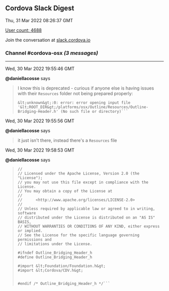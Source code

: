 ## Cordova Slack Digest
Thu, 31 Mar 2022 08:26:37 GMT

[User count: 4688](https://cordova.slack.com/)


Join the conversation at [slack.cordova.io](http://slack.cordova.io/)

### __Channel #cordova-osx__ _(3 messages)_
---

Wed, 30 Mar 2022 19:55:46 GMT

__@daniellacosse__ says 
> I know this is deprecated - curious if anyone else is having issues with their `Resources` folder not being prepared properly:
> 
> ```error: Build input files cannot be found: '&lt;ROOT_DIR&gt;/platforms/osx/Outline/Resources/vpn/Subnet.swift', &lt;ROOT_DIR&gt;/platforms/osx/Outline/Resources/vpn/OutlineTunnelStore.swift' (in target 'VpnExtension' from project 'Outline')
> &lt;unknown&gt;:0: error: error opening input file '&lt;ROOT_DIR&gt;/platforms/osx/Outline/Resources/Outline-Bridging-Header.h' (No such file or directory)```
> 

Wed, 30 Mar 2022 19:55:56 GMT

__@daniellacosse__ says 
> it just isn't there, instead there's a `Resources` file
> 

Wed, 30 Mar 2022 19:58:53 GMT

__@daniellacosse__ says 
> ```// Copyright 2018 The Outline Authors
> //
> // Licensed under the Apache License, Version 2.0 (the "License");
> // you may not use this file except in compliance with the License.
> // You may obtain a copy of the License at
> //
> //      <http://www.apache.org/licenses/LICENSE-2.0>
> //
> // Unless required by applicable law or agreed to in writing, software
> // distributed under the License is distributed on an "AS IS" BASIS,
> // WITHOUT WARRANTIES OR CONDITIONS OF ANY KIND, either express or implied.
> // See the License for the specific language governing permissions and
> // limitations under the License.
> 
> #ifndef Outline_Bridging_Header_h
> #define Outline_Bridging_Header_h
> 
> #import &lt;Foundation/Foundation.h&gt;
> #import &lt;Cordova/CDV.h&gt;
> 
> 
> #endif /* Outline_Bridging_Header_h */```
> 
